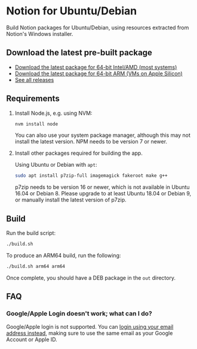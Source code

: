 # Notion for Ubuntu/Debian

Build Notion packages for Ubuntu/Debian, using resources extracted from Notion's Windows installer.

## Download the latest pre-built package

- [Download the latest package for 64-bit Intel/AMD (most systems)](https://github.com/davidbailey00/notion-deb-builder/releases/download/v2.0.11-e11.1.1/notion-desktop_2.0.11_amd64.deb)
- [Download the latest package for 64-bit ARM (VMs on Apple Silicon)](https://github.com/davidbailey00/notion-deb-builder/releases/download/v2.0.11-e11.1.1/notion-desktop_2.0.11_arm64.deb)
- [See all releases](https://github.com/davidbailey00/notion-deb-builder/releases)

## Requirements

1. Install Node.js, e.g. using NVM:

   ```sh
   nvm install node
   ```

   You can also use your system package manager, although this may not install the latest version. NPM needs to be version 7 or newer.

2. Install other packages required for building the app.

   Using Ubuntu or Debian with `apt`:

   ```sh
   sudo apt install p7zip-full imagemagick fakeroot make g++
   ```

   p7zip needs to be version 16 or newer, which is not available in Ubuntu 16.04 or Debian 8. Please upgrade to at least Ubuntu 18.04 or Debian 9, or manually install the latest version of p7zip.

## Build

Run the build script:

```sh
./build.sh
```

To produce an ARM64 build, run the following:

```sh
./build.sh arm64 arm64
```

Once complete, you should have a DEB package in the `out` directory.

## FAQ

### Google/Apple Login doesn't work; what can I do?

Google/Apple login is not supported. You can [login using your email address instead](https://github.com/davidbailey00/notion-deb-builder/issues/13#issuecomment-719966960), making sure to use the same email as your Google Account or Apple ID.
